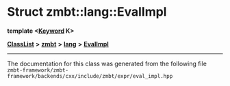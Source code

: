 

# Struct zmbt::lang::EvalImpl

**template &lt;[**Keyword**](namespacezmbt_1_1lang.md#enum-keyword) K&gt;**



[**ClassList**](annotated.md) **>** [**zmbt**](namespacezmbt.md) **>** [**lang**](namespacezmbt_1_1lang.md) **>** [**EvalImpl**](structzmbt_1_1lang_1_1EvalImpl.md)







































































------------------------------
The documentation for this class was generated from the following file `zmbt-framework/zmbt-framework/backends/cxx/include/zmbt/expr/eval_impl.hpp`

